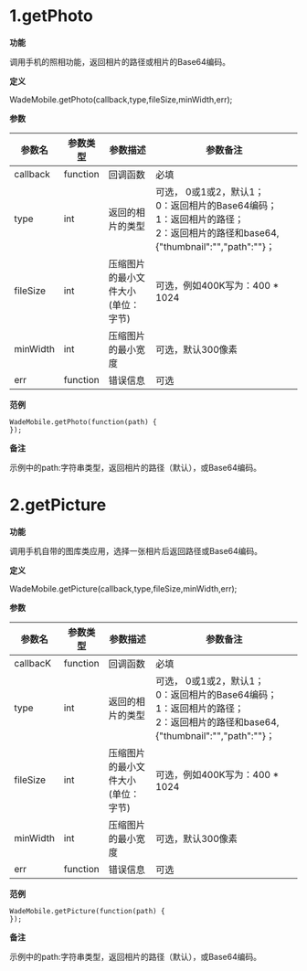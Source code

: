 # 1.getPhoto

**功能**

调用手机的照相功能，返回相片的路径或相片的Base64编码。



**定义**

WadeMobile.getPhoto(callback,type,fileSize,minWidth,err);



**参数**

| 参数名 | 参数类型 | 参数描述 | 参数备注 |
|---------|--------|---------|-----------|
| callback | function | 回调函数 | 必填 |
| type | int |  返回的相片的类型	| 可选， 0或1或2，默认1；<br/> 0：返回相片的Base64编码；<br/> 1：返回相片的路径；<br/> 2：返回相片的路径和base64,{"thumbnail":"","path":""}； |
| fileSize | int | 压缩图片的最小文件大小(单位：字节) | 可选，例如400K写为：400 * 1024 |
| minWidth | int | 压缩图片的最小宽度 | 可选，默认300像素 |
|  err  | function  |  错误信息  |  可选  | 



**范例**

```
WadeMobile.getPhoto(function(path) {
});
```



**备注**

示例中的path:字符串类型，返回相片的路径（默认），或Base64编码。



# 2.getPicture

**功能**

调用手机自带的图库类应用，选择一张相片后返回路径或Base64编码。



**定义**

WadeMobile.getPicture(callback,type,fileSize,minWidth,err);



**参数**

| 参数名 | 参数类型 | 参数描述 | 参数备注 |
|--------|---------|-------|--------|
| callbacK | function | 回调函数 | 必填 |
| type | int |  返回的相片的类型	| 可选， 0或1或2，默认1；<br/> 0：返回相片的Base64编码；<br/> 1：返回相片的路径；<br/> 2：返回相片的路径和base64,{"thumbnail":"","path":""}； |
| fileSize | int | 压缩图片的最小文件大小(单位：字节) | 可选，例如400K写为：400 * 1024 |
| minWidth | int | 压缩图片的最小宽度 | 可选，默认300像素 |
| err | function | 错误信息 | 可选 |



**范例**

```
WadeMobile.getPicture(function(path) {
});
```



**备注**

示例中的path:字符串类型，返回相片的路径（默认），或Base64编码。
